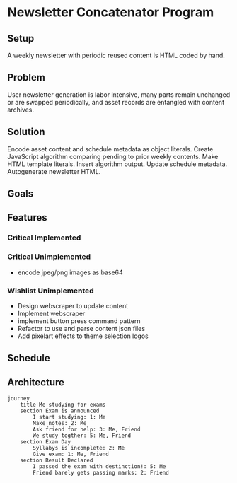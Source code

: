 # Newsletter Concatenator Program
## Setup
A weekly newsletter with periodic reused content is HTML coded by hand.
## Problem
User newsletter generation is labor intensive, many parts remain unchanged or are swapped periodically, and asset records are entangled with content archives.
## Solution
Encode asset content and schedule metadata as object literals. Create JavaScript algorithm comparing pending to prior weekly contents. Make HTML template literals. Insert algorithm output. Update schedule metadata. Autogenerate newsletter HTML.
## Goals
## Features
### Critical Implemented
### Critical Unimplemented
- encode jpeg/png images as base64
### Wishlist Unimplemented
- Design webscraper to update content
- Implement webscraper
- implement button press command pattern
- Refactor to use and parse content json files
- Add pixelart effects to theme selection logos
## Schedule
## Architecture


```mermaid
journey
	title Me studying for exams
	section Exam is announced
		I start studying: 1: Me
		Make notes: 2: Me
		Ask friend for help: 3: Me, Friend
		We study togther: 5: Me, Friend
	section Exam Day
		Syllabys is incomplete: 2: Me
		Give exam: 1: Me, Friend
	section Result Declared
		I passed the exam with destinction!: 5: Me
		Friend barely gets passing marks: 2: Friend
```
